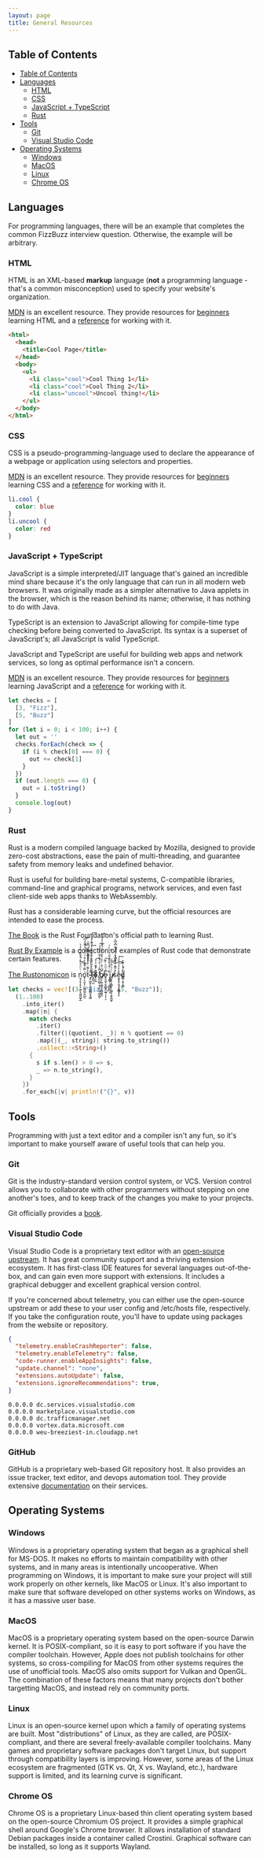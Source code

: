 ```yaml
---
layout: page
title: General Resources
---
```


## Table of Contents
- [Table of Contents](#table-of-contents)
- [Languages](#languages)
  - [HTML](#html)
  - [CSS](#css)
  - [JavaScript + TypeScript](#javascript--typescript)
  - [Rust](#rust)
- [Tools](#tools)
  - [Git](#git)
  - [Visual Studio Code](#visual-studio-code)
- [Operating Systems](#operating-systems)
  - [Windows](#windows)
  - [MacOS](#macos)
  - [Linux](#linux)
  - [Chrome OS](#chrome-os)

## Languages

For programming languages, there will be an example that completes the common FizzBuzz interview question. Otherwise, the example will be arbitrary.

### HTML

HTML is an XML-based **markup** language (**not** a programming language - that's a common misconception) used to specify your website's organization.

[MDN](https://developer.mozilla.org/) is an excellent resource. They provide resources for [beginners](https://developer.mozilla.org/en-US/docs/Learn) learning HTML and a [reference](https://developer.mozilla.org/en-US/docs/Web/HTML) for working with it.

```html
<html>
  <head>
    <title>Cool Page</title>
  </head>
  <body>
    <ul>
      <li class="cool">Cool Thing 1</li>
      <li class="cool">Cool Thing 2</li>
      <li class="uncool">Uncool thing!</li>
    </ul>
  </body>
</html>
```

### CSS

CSS is a pseudo-programming-language used to declare the appearance of a webpage or application using selectors and properties.

[MDN](https://developer.mozilla.org/) is an excellent resource. They provide resources for [beginners](https://developer.mozilla.org/en-US/docs/Learn) learning CSS and a [reference](https://developer.mozilla.org/en-US/docs/Web/CSS) for working with it.

```css
li.cool {
  color: blue
}
li.uncool {
  color: red
}
```

### JavaScript + TypeScript

JavaScript is a simple interpreted/JIT language that's gained an incredible mind share because it's the only language that can run in all modern web browsers. It was originally made as a simpler alternative to Java applets in the browser, which is the reason behind its name; otherwise, it has nothing to do with Java.

TypeScript is an extension to JavaScript allowing for compile-time type checking before being converted to JavaScript. Its syntax is a superset of JavaScript's; all JavaScript is valid TypeScript.

JavaScript and TypeScript are useful for building web apps and network services, so long as optimal performance isn't a concern.

[MDN](https://developer.mozilla.org/) is an excellent resource. They provide resources for [beginners](https://developer.mozilla.org/en-US/docs/Learn) learning JavaScript and a [reference](https://developer.mozilla.org/en-US/docs/Web/JavaScript) for working with it.

```javascript
let checks = [
  [3, "Fizz"],
  [5, "Buzz"]
]
for (let i = 0; i < 100; i++) {
  let out = ''
  checks.forEach(check => {
    if (i % check[0] === 0) {
      out += check[1]
    }
  })
  if (out.length === 0) {
    out = i.toString()
  }
  console.log(out)
}
```

### Rust

Rust is a modern compiled language backed by Mozilla, designed to provide zero-cost abstractions, ease the pain of multi-threading, and guarantee safety from memory leaks and undefined behavior.

Rust is useful for building bare-metal systems, C-compatible libraries, command-line and graphical programs, network services, and even fast client-side web apps thanks to WebAssembly.

Rust has a considerable learning curve, but the official resources are intended to ease the process.

[The Book](https://doc.rust-lang.org/stable/book/) is the Rust Foundation's official path to learning Rust.

[Rust By Example](https://doc.rust-lang.org/stable/rust-by-example/) is a collection of examples of Rust code that demonstrate certain features.

[The Rustonomicon](https://doc.rust-lang.org/nomicon/) is n̮͉̠̥̦̥͙̣̪̗͉͚͈̺̟̲ͥͭ̈ͩ̉̂ͯ͒̌̏̐̎͑̓̀͘͜͟͟ͅo̟̦̖͈̞̹̫̰̲̮̺̠͍̺̮ͮ̿͗̐̾ͭ͒ͨͭ̒̎͐ͣ͊̈̓͆̚͘͝t͛̍͌ͥ̐̀̔ͤ̌̂͒̐ͥ͆͊͐͏̙̬̦͔̪̭͍̰̦̕ ̴̶̡̥̪̭̩̹͈̬̲̺͇̮̝̘͇͆͊̀̍ͥ̀̊̒ͨͫͣ̈́ͥ͑ͦ̃͢tͯͪ͛̋̈́̑̎͑ͯͦͥͮͭͭ͛͐͒ͮ́͡҉̶̨̲̼̦̼o͆͂ͨ̽̌͑̍̊̚͏̠̰͙̺̲̦̦̭̤͡ ̸̨̛͈̮̺̜̝̗͕͈̮̜͚̯̰̦ͭ̏̒ͬ̍̑ͦ̌ͤ͋̀͐͒͑́͠b̸̸̳͕̩͚͕̳͉̩̼̺̰̱̭͊͆ͦ̆ͥ͐̓̇̽̆ͬ͛ͣͩ̽̎͐ͣͣ̀͡e̷̥̯̯̮̦̬̲͚͓̲̰͍͎͎̜͕̿ͮͫͪ͑͌͠ ̢̱͇̙̦̯̺̘̙̜̙̆̅ͥ̌̒̐̃̌ͯ̃ͧ͗ͪ̒́̕ͅu̵̸̴̪͓̭̜̭̻̝̜̜̻̥͕̬̬̲̫̥ͥ͗ͯ̈̄ͤ͗ͮ͜͜sͦ̽̌̃̽̓ͧ̓́ͮͧ̅̒̑̐͆̐͆͏̞̖̻̯̀ͅē̶̮͈̖̥̩̭̘͕̪̻͓̗̙̊̓ͤͣ̆͐ͦ́͜͟͠d̨ͨͭ̾̇͊̕͏͎̫̹̮̰̺̪̹̮̟͙̻́͘

```rust
let checks = vec![(3, "Fizz"), (5, "Buzz")];
  (1..100)
    .into_iter()
    .map(|n| {
      match checks
        .iter()
        .filter(|(quotient, _)| n % quotient == 0)
        .map(|(_, string)| string.to_string())
        .collect::<String>()
      {
        s if s.len() > 0 => s,
        _ => n.to_string(),
      }
    })
    .for_each(|v| println!("{}", v))
```

## Tools

Programming with just a text editor and a compiler isn't any fun, so it's important to make yourself aware of useful tools that can help you.

### Git

Git is the industry-standard version control system, or VCS. Version control allows you to collaborate with other programmers without stepping on one another's toes, and to keep track of the changes you make to your projects.

Git officially provides a [book](https://git-scm.com/book/en/v2).

### Visual Studio Code

Visual Studio Code is a proprietary text editor with an [open-source upstream](https://github.com/microsoft/vscode). It has great community support and a thriving extension ecosystem. It has first-class IDE features for several languages out-of-the-box, and can gain even more support with extensions. It includes a graphical debugger and excellent graphical version control.

If you're concerned about telemetry, you can either use the open-source upstream or add these to your user config and /etc/hosts file, respectively. If you take the configuration route, you'll have to update using packages from the website or repository.

```json
{
  "telemetry.enableCrashReporter": false,
  "telemetry.enableTelemetry": false,
  "code-runner.enableAppInsights": false,
  "update.channel": "none",
  "extensions.autoUpdate": false,
  "extensions.ignoreRecommendations": true,
}
```

```hosts
0.0.0.0 dc.services.visualstudio.com
0.0.0.0 marketplace.visualstudio.com
0.0.0.0 dc.trafficmanager.net
0.0.0.0 vortex.data.microsoft.com
0.0.0.0 weu-breeziest-in.cloudapp.net
```

### GitHub

GitHub is a proprietary web-based Git repository host. It also provides an issue tracker, text editor, and devops automation tool. They provide extensive [documentation](https://docs.github.com/en) on their services.

## Operating Systems

### Windows

Windows is a proprietary operating system that began as a graphical shell for MS-DOS. It makes no efforts to maintain compatibility with other systems, and in many areas is intentionally uncooperative. When programming on Windows, it is important to make sure your project will still work properly on other kernels, like MacOS or Linux. It's also important to make sure that software developed on other systems works on Windows, as it has a massive user base.

### MacOS

MacOS is a proprietary operating system based on the open-source Darwin kernel. It is POSIX-compliant, so it is easy to port software if you have the compiler toolchain. However, Apple does not publish toolchains for other systems, so cross-compiling for MacOS from other systems requires the use of unofficial tools. MacOS also omits support for Vulkan and OpenGL. The combination of these factors means that many projects don't bother targetting MacOS, and instead rely on community ports.

### Linux

Linux is an open-source kernel upon which a family of operating systems are built. Most "distributions" of Linux, as they are called, are POSIX-compliant, and there are several freely-available compiler toolchains. Many games and proprietary software packages don't target Linux, but support through compatibility layers is improving. However, some areas of the Linux ecosystem are fragmented (GTK vs. Qt, X vs. Wayland, etc.), hardware support is limited, and its learning curve is significant.

### Chrome OS

Chrome OS is a proprietary Linux-based thin client operating system based on the open-source Chromium OS project. It provides a simple graphical shell around Google's Chrome browser. It allows installation of standard Debian packages inside a container called Crostini. Graphical software can be installed, so long as it supports Wayland.
